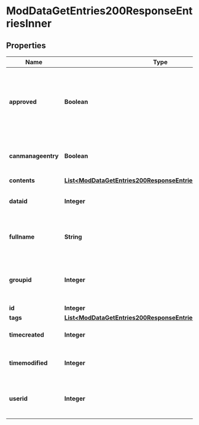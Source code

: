 

# ModDataGetEntries200ResponseEntriesInner


## Properties

| Name | Type | Description | Notes |
|------------ | ------------- | ------------- | -------------|
|**approved** | **Boolean** | Whether the entry has been approved (if the database is configured in that way). |  [optional] |
|**canmanageentry** | **Boolean** | Whether the current user can manage this entry |  [optional] |
|**contents** | [**List&lt;ModDataGetEntries200ResponseEntriesInnerContentsInner&gt;**](ModDataGetEntries200ResponseEntriesInnerContentsInner.md) |  |  [optional] |
|**dataid** | **Integer** | The database id this record belongs to. |  [optional] |
|**fullname** | **String** | The user who created the entry fullname. |  [optional] |
|**groupid** | **Integer** | The group id this record belongs to (0 for no groups). |  [optional] |
|**id** | **Integer** | Record id. |  [optional] |
|**tags** | [**List&lt;ModDataGetEntries200ResponseEntriesInnerTagsInner&gt;**](ModDataGetEntries200ResponseEntriesInnerTagsInner.md) |  |  [optional] |
|**timecreated** | **Integer** | Time the record was created. |  [optional] |
|**timemodified** | **Integer** | Last time the record was modified. |  [optional] |
|**userid** | **Integer** | The id of the user who created the record. |  [optional] |



